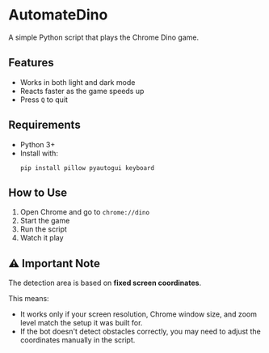 # AutomateDino

A simple Python script that plays the Chrome Dino game.

## Features
- Works in both light and dark mode
- Reacts faster as the game speeds up
- Press `Q` to quit

## Requirements
- Python 3+
- Install with:
  ```
  pip install pillow pyautogui keyboard
  ```

## How to Use
1. Open Chrome and go to `chrome://dino`
2. Start the game
3. Run the script
4. Watch it play

## ⚠️ Important Note
The detection area is based on **fixed screen coordinates**.

This means:
- It works only if your screen resolution, Chrome window size, and zoom level match the setup it was built for.
- If the bot doesn't detect obstacles correctly, you may need to adjust the coordinates manually in the script.
